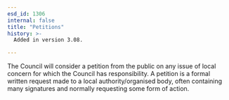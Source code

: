 ```yaml
---
esd_id: 1306
internal: false
title: "Petitions"
history: >-
  Added in version 3.08.

---
```


The Council will consider a petition from the public on any issue of local concern for which the Council has responsibility.   A petition is a formal written request made to a local authority/organised body, often containing many signatures and normally requesting some form of action.

